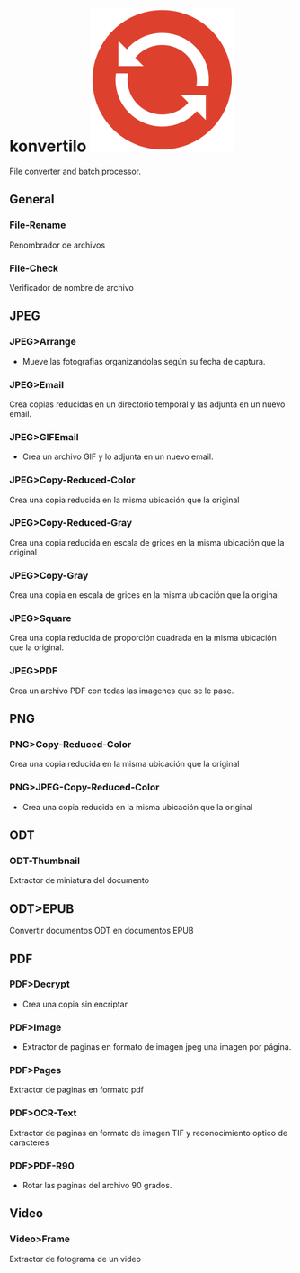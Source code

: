 # konvertilo  ![](./logo.png)
File converter and batch processor.

## General
### File-Rename
Renombrador de archivos

### File-Check
Verificador de nombre de archivo


## JPEG

### JPEG>Arrange
* Mueve las fotografias organizandolas según su fecha de captura.

### JPEG>Email
Crea copias reducidas en un directorio temporal y las adjunta en un nuevo email.

### JPEG>GIFEmail
* Crea un archivo GIF y lo adjunta en un nuevo email.

### JPEG>Copy-Reduced-Color
Crea una copia reducida en la misma ubicación que la original

### JPEG>Copy-Reduced-Gray
Crea una copia reducida en escala de grices en la misma ubicación que la original

### JPEG>Copy-Gray
Crea una copia en escala de grices en la misma ubicación que la original

### JPEG>Square
Crea una copia reducida de proporción cuadrada en la misma ubicación que la original.

### JPEG>PDF
Crea un archivo PDF con todas	 las imagenes que se le pase.

## PNG

### PNG>Copy-Reduced-Color
Crea una copia reducida en la misma ubicación que la original

### PNG>JPEG-Copy-Reduced-Color
* Crea una copia reducida en la misma ubicación que la original

## ODT

### ODT-Thumbnail
Extractor de miniatura del documento

## ODT>EPUB
Convertir documentos ODT en documentos EPUB

## PDF

### PDF>Decrypt
* Crea una copia sin encriptar.

### PDF>Image
* Extractor de paginas en formato de imagen jpeg una imagen por página.

### PDF>Pages
Extractor de paginas en formato pdf

### PDF>OCR-Text
Extractor de paginas en formato de imagen TIF y reconocimiento optico de caracteres

### PDF>PDF-R90
* Rotar las paginas del archivo 90 grados.

## Video

### Video>Frame
Extractor de fotograma de un video


